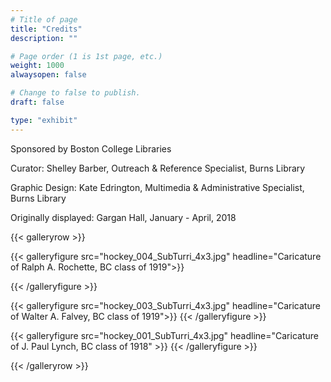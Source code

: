 ```yaml
---
# Title of page
title: "Credits"
description: ""

# Page order (1 is 1st page, etc.)
weight: 1000
alwaysopen: false

# Change to false to publish.
draft: false

type: "exhibit"
---
```


Sponsored by Boston College Libraries

Curator: Shelley Barber, Outreach & Reference Specialist, Burns Library

Graphic Design: Kate Edrington, Multimedia & Administrative Specialist, Burns Library

Originally displayed: Gargan Hall, January - April, 2018

{{< galleryrow >}}

{{< galleryfigure src="hockey_004_SubTurri_4x3.jpg"
           headline="Caricature of Ralph A. Rochette, BC class of 1919">}}

{{< /galleryfigure >}}

{{< galleryfigure src="hockey_003_SubTurri_4x3.jpg"
           headline="Caricature of Walter A. Falvey, BC class of 1919">}}
{{< /galleryfigure >}}

{{< galleryfigure src="hockey_001_SubTurri_4x3.jpg"
           headline="Caricature of J. Paul Lynch, BC class of 1918" >}}
{{< /galleryfigure >}}

{{< /galleryrow >}}